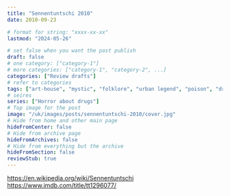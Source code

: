 ```yaml
---
title: "Sennentuntschi 2010"
date: 2010-09-23

# format for string: "xxxx-xx-xx"
lastmod: "2024-05-26"

# set false when you want the post publish
draft: false
# one category: ["category-1"]
# more categories: ["category-1", "category-2", ...]
categories: ["Review drafts"]
# refer to categories
tags: ["art-house", "mystic", "folklore", "urban legend", "poison", "drugs", "green fairy"]
# seires
series: ["Horror about drugs"]
# Top image for the post
image: "/uk/images/posts/sennentuntschi-2010/cover.jpg"
# Hide from home and other main page
hideFromCenter: false
# Hide from archive page
hideFromArchives: false
# Hide from everything but the archive
hideFromSection: false
reviewStub: true
---
```

https://en.wikipedia.org/wiki/Sennentuntschi
https://www.imdb.com/title/tt1296077/
<!--more-->
